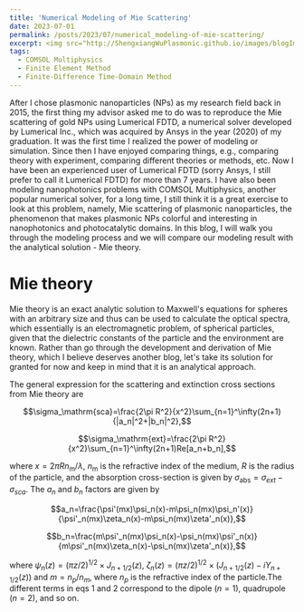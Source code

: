 ```yaml
---
title: 'Numerical Modeling of Mie Scattering'
date: 2023-07-01
permalink: /posts/2023/07/numerical_modeling-of-mie-scattering/
excerpt: <img src="http://ShengxiangWuPlasmonic.github.io/images/blogImages/nmoms_TOC.jpg" width="719">
tags:
  - COMSOL Multiphysics
  - Finite Element Method
  - Finite-Difference Time-Domain Method
---
```


After I chose plasmonic nanoparticles (NPs) as my research field back in 2015, the first thing my advisor asked me to do was to reproduce the Mie scattering of gold NPs using Lumerical FDTD, a numerical solver developed by Lumerical Inc., which was acquired by Ansys in the year (2020) of my graduation. It was the first time I realized the power of modeling or simulation. Since then I have enjoyed comparing things, e.g., comparing theory with experiment, comparing different theories or methods, etc. Now I have been an experienced user of Lumerical FDTD (sorry Ansys, I still prefer to call it Lumerical FDTD) for more than 7 years. I have also been modeling nanophotonics problems with COMSOL Multiphysics, another popular numerical solver, for a long time, I still think it is a great exercise to look at this problem, namely, Mie scattering of plasmonic nanoparticles, the phenomenon that makes plasmonic NPs colorful and interesting in nanophotonics and photocatalytic domains. In this blog, I will walk you through the modeling process and we will compare our modeling result with the analytical solution - Mie theory.

Mie theory
=====

Mie theory is an exact analytic solution to Maxwell's equations for spheres with an arbitrary size and thus can be used to calculate the optical spectra, which essentially is an electromagnetic problem, of spherical particles, given that the dielectric constants of the particle and the environment are known. Rather than go through the development and derivation of Mie theory, which I believe deserves another blog, let's take its solution for granted for now and keep in mind that it is an analytical approach.

The general expression for the scattering and extinction cross sections from Mie theory are 

$$\sigma_\mathrm{sca}=\frac{2\pi R^2}{x^2}\sum_{n=1}^\infty(2n+1){|a_n|^2+|b_n|^2},$$

$$\sigma_\mathrm{ext}=\frac{2\pi R^2}{x^2}\sum_{n=1}^\infty(2n+1)Re[a_n+b_n],$$

where $x=2\pi Rn_\mathrm{m}/\lambda$, $n_\mathrm{m}$ is the refractive index of the medium, $R$ is the radius of the particle, and the absorption cross-section is given by $\sigma_\mathrm{abs}=\sigma_{ext}-\sigma_{sca}$. The $a_n$ and $b_n$ factors are given by

$$a_n=\frac{\psi'(mx)\psi_n(x)-m\psi_n(mx)\psi_n'(x)}{\psi'_n(mx)\zeta_n(x)-m\psi_n(mx)\zeta'_n(x)},$$

$$b_n=\frac{m\psi'_n(mx)\psi_n(x)-\psi_n(mx)\psi'_n(x)}{m\psi'_n(mx)\zeta_n(x)-\psi_n(mx)\zeta'_n(x)},$$

where $\psi_n(z)=(\pi z/2)^{1/2}\times J_{n+1/2}(z)$, $\zeta_n(z)=(\pi z/2)^{1/2}\times(J_{n+1/2}(z)-iY_{n+1/2}(z))$ and $m=n_p/n_m$, where $n_p$ is the refractive index of the particle.The different terms in eqs 1 and 2 correspond to the dipole ($n=1$), quadrupole ($n=2$), and so on.
